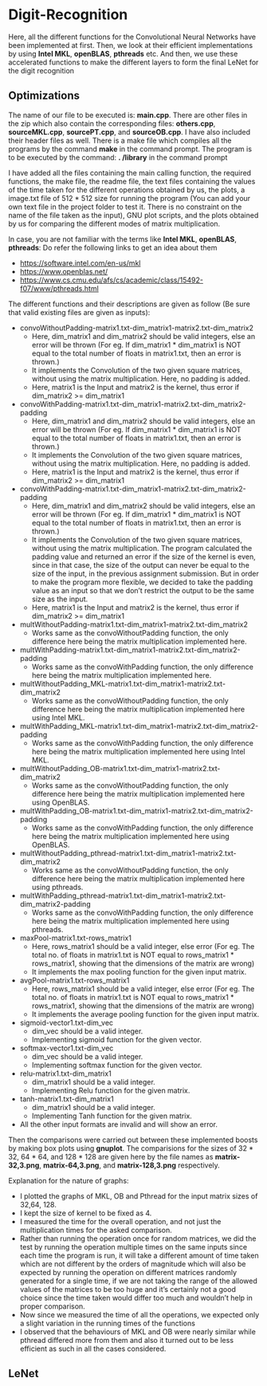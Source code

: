 # Digit-Recognition

Here, all the different functions for the Convolutional Neural Networks have been implemented at first. Then, we look at their efficient implementations by using **Intel MKL**, **openBLAS**, **pthreads** etc. And then, we use these accelerated functions to make the different layers to form the final LeNet for the digit recognition

## Optimizations

The name of our file to be executed is: **main.cpp**. There are other files in the zip which also contain the corresponding files: **others.cpp**, **sourceMKL.cpp**, **sourcePT.cpp**, and **sourceOB.cpp**. I have also included their header files as well. There is a make file which compiles all the programs by the command **make** in the command prompt. The program is to be executed by the command: **. /library** in the command prompt

I have added all the files containing the main calling function, the required functions, the make file, the readme file, the text files containing the values of the time taken for the different operations obtained by us, the plots, a image.txt file of 512 * 512 size for running the program (You can add your own text file in the project folder to test it. There is no constraint on the name of the file taken as the input), GNU plot scripts, and the plots obtained by us for comparing the different modes of matrix multiplication. 

In case, you are not familiar with the terms like **Intel MKL**, **openBLAS**, **pthreads**: Do refer the following links to get an idea about them

 * https://software.intel.com/en-us/mkl
 * https://www.openblas.net/
 * https://www.cs.cmu.edu/afs/cs/academic/class/15492-f07/www/pthreads.html

The different functions and their descriptions are given as follow (Be sure that valid existing files are given as inputs):

  *	convoWithoutPadding-matrix1.txt-dim_matrix1-matrix2.txt-dim_matrix2
    *	Here, dim_matrix1 and dim_matrix2 should be valid integers, else an error will be thrown (For eg. If dim_matrix1 * dim_matrix1 is NOT equal to the total number of floats in matrix1.txt, then an error is thrown.)
    *	It implements the Convolution of the two given square matrices, without using the matrix multiplication. Here, no padding is added.
    *	Here, matrix1 is the Input and matrix2 is the kernel, thus error if dim_matrix2 >= dim_matrix1
  *	convoWithPadding-matrix1.txt-dim_matrix1-matrix2.txt-dim_matrix2-padding
    *	Here, dim_matrix1 and dim_matrix2 should be valid integers, else an error will be thrown (For eg. If dim_matrix1 * dim_matrix1 is NOT equal to the total number of floats in matrix1.txt, then an error is thrown.)
    *	It implements the Convolution of the two given square matrices, without using the matrix multiplication. Here, no padding is added.
    *	Here, matrix1 is the Input and matrix2 is the kernel, thus error if dim_matrix2 >= dim_matrix1
  *	convoWithPadding-matrix1.txt-dim_matrix1-matrix2.txt-dim_matrix2-padding
    *	Here, dim_matrix1 and dim_matrix2 should be valid integers, else an error will be thrown (For eg. If dim_matrix1 * dim_matrix1 is NOT equal to the total number of floats in matrix1.txt, then an error is thrown.)
    *	It implements the Convolution of the two given square matrices, without using the matrix multiplication. The program calculated the padding value and returned an error if the size of the kernel is even, since in that case, the size of the output can never be equal to the size of the input, in the previous assignment submission. But in order to make the program more flexible, we decided to take the padding value as an input so that we don’t restrict the output to be the same size as the input.
    *	Here, matrix1 is the Input and matrix2 is the kernel, thus error if dim_matrix2 >= dim_matrix1
  *	multWithoutPadding-matrix1.txt-dim_matrix1-matrix2.txt-dim_matrix2
    *	Works same as the convoWithoutPadding function, the only difference here being the matrix multiplication implemented here.
  *	multWithPadding-matrix1.txt-dim_matrix1-matrix2.txt-dim_matrix2-padding
    *	Works same as the convoWithPadding function, the only difference here being the matrix multiplication implemented here.
  *	multWithoutPadding_MKL-matrix1.txt-dim_matrix1-matrix2.txt-dim_matrix2
    *	Works same as the convoWithoutPadding function, the only difference here being the matrix multiplication implemented here using Intel MKL.
  *	multWithPadding_MKL-matrix1.txt-dim_matrix1-matrix2.txt-dim_matrix2-padding
    *	Works same as the convoWithPadding function, the only difference here being the matrix multiplication implemented here using Intel MKL.
  *	multWithoutPadding_OB-matrix1.txt-dim_matrix1-matrix2.txt-dim_matrix2
    *	Works same as the convoWithoutPadding function, the only difference here being the matrix multiplication implemented here using OpenBLAS.
  *	multWithPadding_OB-matrix1.txt-dim_matrix1-matrix2.txt-dim_matrix2-padding
    *	Works same as the convoWithPadding function, the only difference here being the matrix multiplication implemented here using OpenBLAS.
  *	multWithoutPadding_pthread-matrix1.txt-dim_matrix1-matrix2.txt-dim_matrix2
    *	Works same as the convoWithoutPadding function, the only difference here being the matrix multiplication implemented here using pthreads.
  *	multWithPadding_pthread-matrix1.txt-dim_matrix1-matrix2.txt-dim_matrix2-padding
    *	Works same as the convoWithPadding function, the only difference here being the matrix multiplication implemented here using pthreads.
  *	maxPool-matrix1.txt-rows_matrix1
    *	Here, rows_matrix1 should be a valid integer, else error (For eg. The total no. of floats in matrix1.txt is NOT equal to rows_matrix1 * rows_matrix1, showing that the dimensions of the matrix are wrong)
    *	It implements the max pooling function for the given input matrix.
  *	avgPool-matrix1.txt-rows_matrix1
    *	Here, rows_matrix1 should be a valid integer, else error (For eg. The total no. of floats in matrix1.txt is NOT equal to rows_matrix1 * rows_matrix1, showing that the dimensions of the matrix are wrong)
    *	It implements the average pooling function for the given input matrix.
  *	sigmoid-vector1.txt-dim_vec
    *	dim_vec should be a valid integer.
    *	Implementing sigmoid function for the given vector.
  *	softmax-vector1.txt-dim_vec
    *	dim_vec should be a valid integer.
    *	Implementing softmax function for the given vector.
  *	relu-matrix1.txt-dim_matrix1
    *	dim_matrix1 should be a valid integer.
    *	Implementing Relu function for the given matrix.
  *	tanh-matrix1.txt-dim_matrix1
    *	dim_matrix1 should be a valid integer.
    *	Implementing Tanh function for the given matrix.
  *	All the other input formats are invalid and will show an error.
   
Then the comparisons were carried out between these implemented boosts by making box plots using **gnuplot**. The comparisions for the sizes of 32 * 32, 64 * 64, and 128 * 128 are given here by the file names as **matrix-32,3.png**, **matrix-64,3.png**, and **matrix-128,3.png** respectively.
   
Explanation for the nature of graphs:

  *	I plotted the graphs of MKL, OB and Pthread for the input matrix sizes of 32,64, 128.
  *	I kept the size of kernel to be fixed as 4.
  *	I measured the time for the overall operation, and not just the multiplication times for the asked comparison.
  *	Rather than running the operation once for random matrices, we did the test by running the operation multiple times on the same inputs since each time the program is run, it will take a different amount of time taken which are not different by the orders of magnitude which will also be expected by running the operation on different matrices randomly generated for a single time, if we are not taking the range of the allowed values of the matrices to be too huge and it’s certainly not a good choice since the time taken would differ too much and wouldn’t help in proper comparison.
  *	Now since we measured the time of all the operations, we expected only a slight variation in the running times of the functions
  *	I observed that the behaviours of MKL and OB were nearly similar while pthread differed more from them and also it turned out to be less efficient as such in all the cases considered.
  
## LeNet


